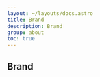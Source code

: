 ```yaml
---
layout: ~/layouts/docs.astro
title: Brand
description: Brand
group: about
toc: true
---
```


## Brand
